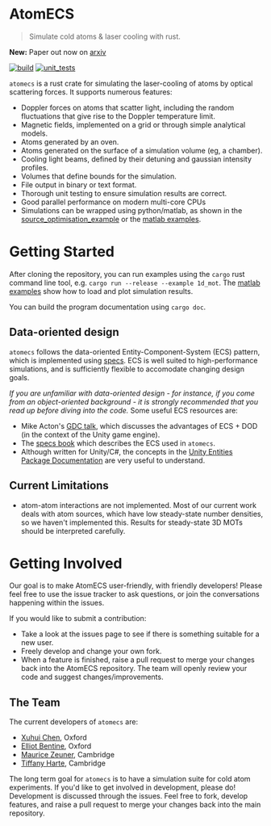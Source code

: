 # AtomECS
> Simulate cold atoms & laser cooling with rust.
 
**New:** Paper out now on [arxiv](https://arxiv.org/abs/2105.06447)

[![build](https://github.com/TeamAtomECS/AtomECS/actions/workflows/build.yml/badge.svg)](https://github.com/TeamAtomECS/AtomECS/actions/workflows/build.yml) [![unit_tests](https://github.com/TeamAtomECS/AtomECS/actions/workflows/unit-tests.yml/badge.svg)](https://github.com/TeamAtomECS/AtomECS/actions/workflows/unit-tests.yml)

`atomecs` is a rust crate for simulating the laser-cooling of atoms by optical scattering forces. It supports numerous features:
* Doppler forces on atoms that scatter light, including the random fluctuations that give rise to the Doppler temperature limit.
* Magnetic fields, implemented on a grid or through simple analytical models.
* Atoms generated by an oven.
* Atoms generated on the surface of a simulation volume (eg, a chamber).
* Cooling light beams, defined by their detuning and gaussian intensity profiles.
* Volumes that define bounds for the simulation.
* File output in binary or text format.
* Thorough unit testing to ensure simulation results are correct.
* Good parallel performance on modern multi-core CPUs
* Simulations can be wrapped using python/matlab, as shown in the [source_optimisation_example](https://github.com/TeamAtomECS/source_optimisation_example) or the [matlab examples](https://github.com/TeamAtomECS/matlab_examples).

# Getting Started

After cloning the repository, you can run examples using the `cargo` rust command line tool, e.g. `cargo run --release --example 1d_mot`.
The [matlab examples](https://github.com/TeamAtomECS/matlab_examples) show how to load and plot simulation results.

You can build the program documentation using `cargo doc`.

## Data-oriented design

`atomecs` follows the data-oriented Entity-Component-System (ECS) pattern, which is implemented using [specs](https://github.com/slide-rs/specs).
ECS is well suited to high-performance simulations, and is sufficiently flexible to accomodate changing design goals.

_If you are unfamiliar with data-oriented design - for instance, if you come from an object-oriented background - it is strongly recommended that you read up before diving into the code._ Some useful ECS resources are:
* Mike Acton's [GDC talk](https://www.youtube.com/watch?v=p65Yt20pw0g), which discusses the advantages of ECS + DOD (in the context of the Unity game engine).
* The [specs book](https://specs.amethyst.rs/docs/tutorials/) which describes the ECS used in `atomecs`.
* Although written for Unity/C#, the concepts in the [Unity Entities Package Documentation](https://docs.unity3d.com/Packages/com.unity.entities@0.14/manual/ecs_core.html) are very useful to understand.

## Current Limitations

* atom-atom interactions are not implemented. Most of our current work deals with atom sources, which have low steady-state number densities, so we haven't implemented this. Results for steady-state 3D MOTs should be interpreted carefully.

# Getting Involved

Our goal is to make AtomECS user-friendly, with friendly developers! Please feel free to use the issue tracker to ask questions, or join the conversations happening within the issues. 

If you would like to submit a contribution:
* Take a look at the issues page to see if there is something suitable for a new user.
* Freely develop and change your own fork.
* When a feature is finished, raise a pull request to merge your changes back into the AtomECS repository. The team will openly review your code and suggest changes/improvements.

## The Team

The current developers of `atomecs` are:
* [Xuhui Chen](https://github.com/Pi-sun), Oxford
* [Elliot Bentine](https://github.com/ElliotB256), Oxford
* [Maurice Zeuner](https://github.com/MauriceZeuner), Cambridge
* [Tiffany Harte](https://github.com/tiffanyharte), Cambridge

The long term goal for `atomecs` is to have a simulation suite for cold atom experiments.
If you'd like to get involved in development, please do!
Development is discussed through the issues. Feel free to fork, develop features, and raise a pull request to merge your changes back into the main repository.
